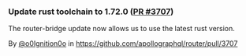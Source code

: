 ### Update rust toolchain to 1.72.0 ([PR #3707](https://github.com/apollographql/router/pull/3707))

The router-bridge update now allows us to use the latest rust version.

By [@o0Ignition0o](https://github.com/o0Ignition0o) in https://github.com/apollographql/router/pull/3707
